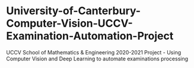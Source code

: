 # University-of-Canterbury-Computer-Vision-UCCV-Examination-Automation-Project
UCCV School of Mathematics &amp; Engineering 2020-2021 Project - Using Computer Vision and Deep Learning to automate examinations processing
